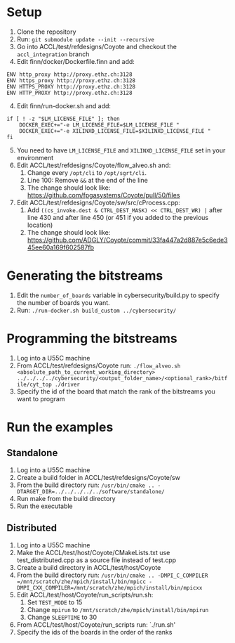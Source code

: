 # Setup

1. Clone the repository
2. Run: `git submodule update --init --recursive`
3. Go into ACCL/test/refdesigns/Coyote and checkout the `accl_integration` branch
4. Edit finn/docker/Dockerfile.finn and add:
```
ENV http_proxy http://proxy.ethz.ch:3128
ENV https_proxy http://proxy.ethz.ch:3128
ENV HTTPS_PROXY http://proxy.ethz.ch:3128
ENV HTTP_PROXY http://proxy.ethz.ch:3128
```
4. Edit finn/run-docker.sh and add:
```
if [ ! -z "$LM_LICENSE_FILE" ]; then
    DOCKER_EXEC+="-e LM_LICENSE_FILE=$LM_LICENSE_FILE "
    DOCKER_EXEC+="-e XILINXD_LICENSE_FILE=$XILINXD_LICENSE_FILE "
fi
```
5. You need to have `LM_LICENSE_FILE` and `XILINXD_LICENSE_FILE` set in your environment
6. Edit ACCL/test/refdesigns/Coyote/flow_alveo.sh and:
   1. Change every `/opt/cli` to `/opt/sgrt/cli`.
   2. Line 100: Remove ` && ` at the end of the line
   3. The change should look like: https://github.com/fpgasystems/Coyote/pull/50/files
7. Edit ACCL/test/refdesigns/Coyote/sw/src/cProcess.cpp:
   1. Add `((cs_invoke.dest & CTRL_DEST_MASK) << CTRL_DEST_WR) |` after line 430 and after line 450 (or 451 if you added to the previous location)
   2. The change should look like: https://github.com/ADGLY/Coyote/commit/33fa447a2d887e5c6ede345ee60a169f602587fb

# Generating the bitstreams

1. Edit the `number_of_boards` variable in cybersecurity/build.py to specify the number of boards you want.
2. Run: `./run-docker.sh build_custom ../cybersecurity/`


# Programming the bitstreams

1. Log into a U55C machine
2. From ACCL/test/refdesigns/Coyote run: `./flow_alveo.sh <absolute_path_to_current_working_directory> ../../../../cybersecurity/<output_folder_name>/<optional_rank>/bitfile/cyt_top ./driver`
3. Specify the id of the board that match the rank of the bitstreams you want to program

# Run the examples

## Standalone

1. Log into a U55C machine
2. Create a build folder in ACCL/test/refdesigns/Coyote/sw
3. From the build directory run: `/usr/bin/cmake .. -DTARGET_DIR=../../../../../software/standalone/`
4. Run make from the build directory
5. Run the executable

## Distributed

1. Log into a U55C machine
2. Make the ACCL/test/host/Coyote/CMakeLists.txt use test_distributed.cpp as a source file instead of test.cpp
4. Create a build directory in ACCL/test/host/Coyote
5. From the build directory run: `/usr/bin/cmake .. -DMPI_C_COMPILER
=/mnt/scratch/zhe/mpich/install/bin/mpicc -DMPI_CXX_COMPILER=/mnt/scratch/zhe/mpich/install/bin/mpicxx`
6. Edit ACCL/test/host/Coyote/run_scripts/run.sh:
   1. Set `TEST_MODE` to 15
   2. Change `mpirun` to `/mnt/scratch/zhe/mpich/install/bin/mpirun`
   3. Change `SLEEPTIME` to 30
7. From ACCL/test/host/Coyote/run_scripts run: `./run.sh'
8. Specify the ids of the boards in the order of the ranks

    
